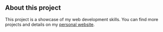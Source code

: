 ## About this project

This project is a showcase of my web development skills. You can find more projects and details on my [personal website](https://jamesportablelab.tech).
